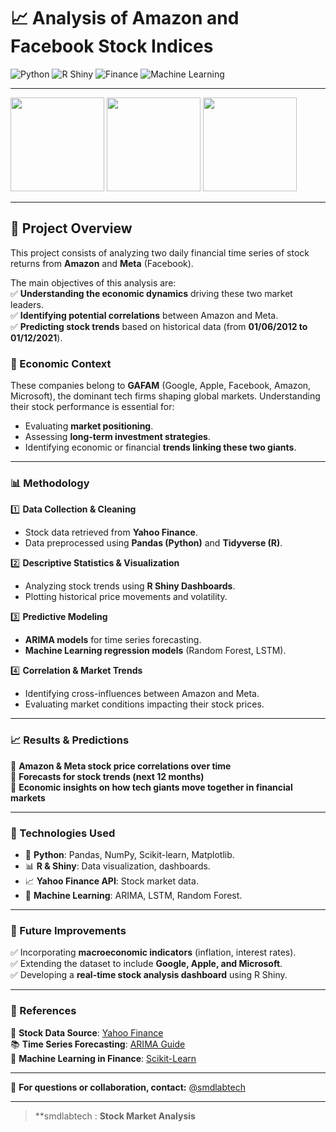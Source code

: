 # 📈 Analysis of Amazon and Facebook Stock Indices  

![Python](https://img.shields.io/badge/Python-3.8+-blue?style=flat&logo=python)
![R Shiny](https://img.shields.io/badge/R_Shiny-Dashboard-blue?style=flat&logo=r) 
![Finance](https://img.shields.io/badge/Finance-Stock%20Market-green?style=flat&logo=yahoo)
![Machine Learning](https://img.shields.io/badge/Machine_Learning-Powered-orange?style=flat&logo=ai)  

---

<p align="left"> 
    <img width="150" height="150" src="assets/img/logo_shiny.png">
    <img width="150" height="150" src="assets/img/amzn.png">
    <img width="150" height="150" src="assets/img/Meta_Inc_logo.jpg">
</p>  

---

## 📌 Project Overview  

This project consists of analyzing two daily financial time series of stock returns from **Amazon** and **Meta** (Facebook).  

The main objectives of this analysis are:  
✅ **Understanding the economic dynamics** driving these two market leaders.  
✅ **Identifying potential correlations** between Amazon and Meta.  
✅ **Predicting stock trends** based on historical data (from **01/06/2012 to 01/12/2021**).  

### 🏦 Economic Context  

These companies belong to **GAFAM** (Google, Apple, Facebook, Amazon, Microsoft), the dominant tech firms shaping global markets. Understanding their stock performance is essential for:  
- Evaluating **market positioning**.  
- Assessing **long-term investment strategies**.  
- Identifying economic or financial **trends linking these two giants**.  

---

### 📊 Methodology  

1️⃣ **Data Collection & Cleaning**  
   - Stock data retrieved from **Yahoo Finance**.  
   - Data preprocessed using **Pandas (Python)** and **Tidyverse (R)**.  

2️⃣ **Descriptive Statistics & Visualization**  
   - Analyzing stock trends using **R Shiny Dashboards**.  
   - Plotting historical price movements and volatility.  

3️⃣ **Predictive Modeling**  
   - **ARIMA models** for time series forecasting.  
   - **Machine Learning regression models** (Random Forest, LSTM).  

4️⃣ **Correlation & Market Trends**  
   - Identifying cross-influences between Amazon and Meta.  
   - Evaluating market conditions impacting their stock prices.  

---

### 📈 Results & Predictions  

🔹 **Amazon & Meta stock price correlations over time**  
🔹 **Forecasts for stock trends (next 12 months)**  
🔹 **Economic insights on how tech giants move together in financial markets**  

---

### 📌 Technologies Used  

- 🐍 **Python**: Pandas, NumPy, Scikit-learn, Matplotlib.  
- 📊 **R & Shiny**: Data visualization, dashboards.  
- 📈 **Yahoo Finance API**: Stock market data.  
- 📡 **Machine Learning**: ARIMA, LSTM, Random Forest.  

---

### 🚀 Future Improvements  

✅ Incorporating **macroeconomic indicators** (inflation, interest rates).  
✅ Extending the dataset to include **Google, Apple, and Microsoft**.  
✅ Developing a **real-time stock analysis dashboard** using R Shiny.  

---

### 📌 References  

📜 **Stock Data Source**: [Yahoo Finance](https://finance.yahoo.com/)  
📚 **Time Series Forecasting**: [ARIMA Guide](https://otexts.com/fpp3/arima.html)  
📘 **Machine Learning in Finance**: [Scikit-Learn](https://scikit-learn.org/stable/)  

---

📢 **For questions or collaboration, contact:** [@smdlabtech](https://github.com/smdlabtech)  

---
> **smdlabtech : **Stock Market Analysis**

